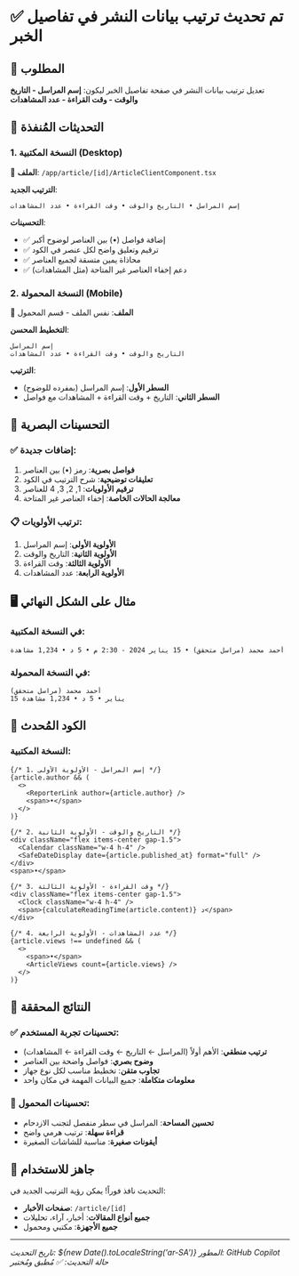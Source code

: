 # ✅ تم تحديث ترتيب بيانات النشر في تفاصيل الخبر

## 🎯 المطلوب
تعديل ترتيب بيانات النشر في صفحة تفاصيل الخبر ليكون:
**إسم المراسل - التاريخ والوقت - وقت القراءة - عدد المشاهدات**

## 📱 التحديثات المُنفذة

### 1. النسخة المكتبية (Desktop)
📁 **الملف**: `/app/article/[id]/ArticleClientComponent.tsx`

**الترتيب الجديد**:
```
إسم المراسل • التاريخ والوقت • وقت القراءة • عدد المشاهدات
```

**التحسينات**:
- ✅ إضافة فواصل (•) بين العناصر لوضوح أكبر
- ✅ ترقيم وتعليق واضح لكل عنصر في الكود
- ✅ محاذاة يمين متسقة لجميع العناصر
- ✅ دعم إخفاء العناصر غير المتاحة (مثل المشاهدات)

### 2. النسخة المحمولة (Mobile)
📁 **الملف**: نفس الملف - قسم المحمول

**التخطيط المحسن**:
```
إسم المراسل
التاريخ والوقت • وقت القراءة • عدد المشاهدات
```

**الترتيب**:
- **السطر الأول**: إسم المراسل (بمفرده للوضوح)
- **السطر الثاني**: التاريخ + وقت القراءة + المشاهدات مع فواصل

## 🎨 التحسينات البصرية

### ✅ إضافات جديدة:
1. **فواصل بصرية**: رمز (•) بين العناصر
2. **تعليقات توضيحية**: شرح الترتيب في الكود
3. **ترقيم الأولويات**: 1, 2, 3, 4 للعناصر
4. **معالجة الحالات الخاصة**: إخفاء العناصر غير المتاحة

### 📋 ترتيب الأولويات:
1. **الأولوية الأولى**: إسم المراسل
2. **الأولوية الثانية**: التاريخ والوقت
3. **الأولوية الثالثة**: وقت القراءة
4. **الأولوية الرابعة**: عدد المشاهدات

## 🖥️ مثال على الشكل النهائي

### في النسخة المكتبية:
```
أحمد محمد (مراسل متحقق) • 15 يناير 2024 - 2:30 م • 5 د • 1,234 مشاهدة
```

### في النسخة المحمولة:
```
أحمد محمد (مراسل متحقق)
15 يناير • 5 د • 1,234 مشاهدة
```

## 🔧 الكود المُحدث

### النسخة المكتبية:
```tsx
{/* 1. إسم المراسل - الأولوية الأولى */}
{article.author && (
  <>
    <ReporterLink author={article.author} />
    <span>•</span>
  </>
)}

{/* 2. التاريخ والوقت - الأولوية الثانية */}
<div className="flex items-center gap-1.5">
  <Calendar className="w-4 h-4" />
  <SafeDateDisplay date={article.published_at} format="full" />
</div>
<span>•</span>

{/* 3. وقت القراءة - الأولوية الثالثة */}
<div className="flex items-center gap-1.5">
  <Clock className="w-4 h-4" />
  <span>{calculateReadingTime(article.content)} د</span>
</div>

{/* 4. عدد المشاهدات - الأولوية الرابعة */}
{article.views !== undefined && (
  <>
    <span>•</span>
    <ArticleViews count={article.views} />
  </>
)}
```

## 🎯 النتائج المحققة

### ✅ تحسينات تجربة المستخدم:
- **ترتيب منطقي**: الأهم أولاً (المراسل ← التاريخ ← وقت القراءة ← المشاهدات)
- **وضوح بصري**: فواصل واضحة بين العناصر
- **تجاوب متقن**: تخطيط مناسب لكل نوع جهاز
- **معلومات متكاملة**: جميع البيانات المهمة في مكان واحد

### 📱 تحسينات المحمول:
- **تحسين المساحة**: المراسل في سطر منفصل لتجنب الازدحام
- **قراءة سهلة**: ترتيب هرمي واضح
- **أيقونات صغيرة**: مناسبة للشاشات الصغيرة

## 🚀 جاهز للاستخدام

التحديث نافذ فوراً! يمكن رؤية الترتيب الجديد في:
- **صفحات الأخبار**: `/article/[id]`
- **جميع أنواع المقالات**: أخبار، آراء، تحليلات
- **جميع الأجهزة**: مكتبي ومحمول

---

*تاريخ التحديث: ${new Date().toLocaleString('ar-SA')}*
*المطور: GitHub Copilot*
*حالة التحديث: ✅ مُطبق ومُختبر*

